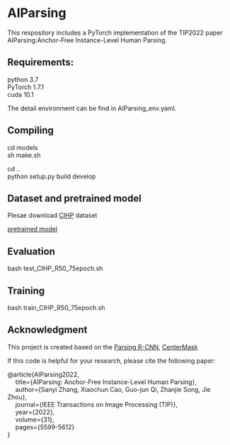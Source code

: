 # AIParsing
This respository includes a PyTorch implementation of the TIP2022 paper AIParsing:Anchor-Free Instance-Level Human Parsing. 

## Requirements:<br>
python 3.7<br>
PyTorch 1.7.1<br>
cuda 10.1 <br>

The detail environment can be find in AIParsing_env.yaml.

## Compiling<br>

cd models<br>
sh make.sh<br>

cd ..<br>
python setup.py build develop<br>


## Dataset and pretrained model<br>
Plesae download [CIHP](https://drive.google.com/open?id=1OLBd23ufm6CU8CZmLEYMdF-x2b8mRgxV) dataset<br>

[pretrained model](https://##)<br>


## Evaluation<br>
bash test_CIHP_R50_75epoch.sh<br>

## Training<br>
bash train_CIHP_R50_75epoch.sh<br>

## Acknowledgment  
This project is created based on the [Parsing R-CNN](https://github.com/soeaver/Parsing-R-CNN), [CenterMask](https://github.com/youngwanLEE/CenterMask)

If this code is helpful for your research, please cite the following paper:

<p>
@article{AIParsing2022,<br>
&emsp;  title={AIParsing: Anchor-Free Instance-Level Human Parsing},<br>
&emsp;   author={Sanyi Zhang, Xiaochun Cao, Guo-jun Qi, Zhanjie Song, Jie Zhou},<br>
&emsp;       journal={IEEE Transactions on Image Processing (TIP)},<br>
&emsp;       year={2022},<br>
&emsp;       volume={31},<br>
&emsp;       pages={5599-5612}<br> 
}
  </p>
